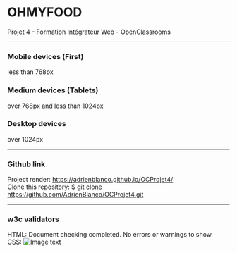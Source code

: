 # OHMYFOOD
Projet 4 - Formation Intégrateur Web - OpenClassrooms
***
### Mobile devices (First)
less than 768px
### Medium devices (Tablets)
over 768px and less than 1024px
### Desktop devices
over 1024px
***
### Github link
Project render: https://adrienblanco.github.io/OCProjet4/
</br>
Clone this repository: $ git clone https://github.com/AdrienBlanco/OCProjet4.git
***
### w3c validators
HTML: Document checking completed. No errors or warnings to show.
</br>
CSS: ![Image text](https://user-images.githubusercontent.com/126267949/228188357-4937dbd6-e664-46d1-b1c9-e7a4842b689e.png)
